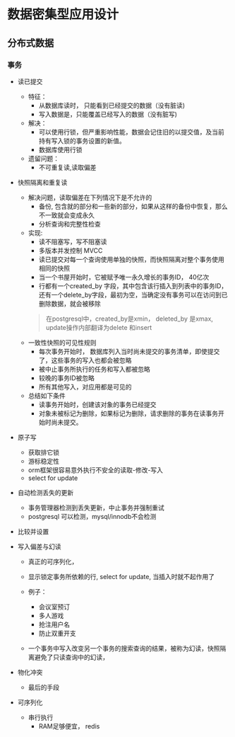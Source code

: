 # 数据密集型应用设计

## 分布式数据

### 事务

- 读已提交
    - 特征：
        - 从数据库读时， 只能看到已经提交的数据（没有脏读)
        - 写入数据是，只能覆盖已经写入的数据（没有脏写)
    - 解决：
        - 可以使用行锁，但严重影响性能，数据会记住旧的以提交值，及当前持有写入锁的事务设置的新值。
        - 数据库使用行锁
    - 遗留问题：
        - 不可重复读,读取偏差

- 快照隔离和重复读
    - 解决问题，读取偏差在下列情况下是不允许的
        - 备份, 包含就的部分和一些新的部分，如果从这样的备份中恢复，那么不一致就会变成永久
        - 分析查询和完整性检查
    - 实现:
        - 读不阻塞写，写不阻塞读
        - 多版本并发控制 MVCC
        - 读已提交对每一个查询使用单独的快照，而快照隔离对整个事务使用相同的快照
        - 当一个书屋开始时，它被赋予唯一永久增长的事务ID， 40亿次
        - 行都有一个created_by 字段，其中包含该行插入到列表中的事务ID， 还有一个delete_by字段，最初为空，当确定没有事务可以在访问到已删除数据，就会被移除
        > 在postgresql中，created_by是xmin， deleted_by 是xmax, update操作内部翻译为delete 和insert
    - 一致性快照的可见性规则
        - 每次事务开始时， 数据库列入当时尚未提交的事务清单，即使提交了，这些事务的写入也都会被忽略
        - 被中止事务所执行的任务和写入都被忽略
        - 较晚的事务ID被忽略
        - 所有其他写入，对应用都是可见的
    - 总结如下条件
        - 读事务开始时，创建该对象的事务已经提交
        - 对象未被标记为删除，如果标记为删除，请求删除的事务在读事务开始时尚未提交。
- 原子写
    - 获取排它锁
    - 游标稳定性
    - orm框架很容易意外执行不安全的读取-修改-写入
    - select for update
- 自动检测丢失的更新
    - 事务管理器检测到丢失更新，中止事务并强制重试
    - postgresql 可以检测，mysql/innodb不会检测

- 比较并设置

- 写入偏差与幻读
    - 真正的可序列化，
    - 显示锁定事务所依赖的行, select for update, 当插入时就不起作用了
    - 例子：
        - 会议室预订
        - 多人游戏
        - 抢注用户名
        - 防止双重开支

    - 一个事务中写入改变另一个事务的搜索查询的结果，被称为幻读，快照隔离避免了只读查询中的幻读，

- 物化冲突
    - 最后的手段

- 可序列化
    - 串行执行
        - RAM足够便宜， redis
 





